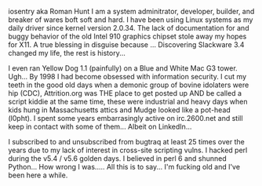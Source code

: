 iosentry aka Roman Hunt
I am a system adminitrator, developer, builder, and breaker of wares boft soft and hard.
I have been using Linux systems as my daily driver since kernel version 2.0.34. 
The lack of documentation for and buggy behavior of the old Intel 910 graphics chipset  stole away my 
hopes for X11. A true blessing in disguise because ... Discovering Slackware 3.4 changed my life,
the rest is history...

I even ran Yellow Dog 1.1 (painfully) on a Blue and White Mac G3 tower. Ugh... By 1998 I had become obsessed with information security. 
I cut my teeth in the good old days when a demonic group of bovine idolaters were hip (CDC), 
Attrition.org was THE place to get posted up AND be called a script kiddie at the same time, these were 
industrial and heavy days when kids hung in Massachusetts attics and Mudge looked like a pot-head (l0pht).
I spent some years embarrasingly active on irc.2600.net and still keep in contact with some of them... Albeit on 
LinkedIn...

I subscribed to and unsubscribed from bugtraq at least 25 times over the years due to my lack of interest in cross-site scripting vulns.
I hacked perl during the v5.4 / v5.6 golden days. I believed in perl 6 and shunned Python... How wrong I was.....
All this is to say... I'm fucking old and I've been here a while.
<!---
IO-sentry/IO-sentry is a ✨ special ✨ repository because its `README.md` (this file) appears on your GitHub profile.
You can click the Preview link to take a look at your changes.
--->
